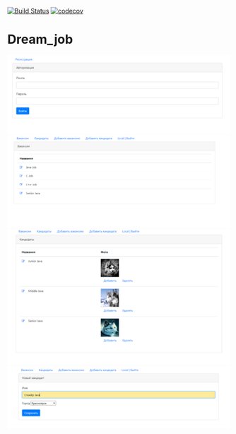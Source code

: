 [![Build Status](https://www.travis-ci.com/Selesito/job4j_dreamjob.svg?branch=master)](https://www.travis-ci.com/Selesito/job4j_dreamjob)
[![codecov](https://codecov.io/gh/Selesito/job4j_dreamjob/branch/master/graph/badge.svg)](https://codecov.io/gh/Selesito/job4j_dreamjob)
# Dream_job
![alt text](https://github.com/Selesito/job4j_dreamjob/blob/master/images/1.png)
![alt text](https://github.com/Selesito/job4j_dreamjob/blob/master/images/2.png)
![alt text](https://github.com/Selesito/job4j_dreamjob/blob/master/images/3.png)
![alt text](https://github.com/Selesito/job4j_dreamjob/blob/master/images/4.png)